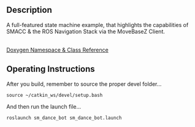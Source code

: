 <h2>Description</h2> A full-featured state machine example, that highlights the capabilities of SMACC & the ROS Navigation Stack via the MoveBaseZ Client.<br></br>

<a href="https://reelrbtx.github.io/SMACC/master/html/namespacesm__dance__bot.html">Doxygen Namespace & Class Reference</a>

<h2>Operating Instructions</h2>
After you build, remember to source the proper devel folder...

```
source ~/catkin_ws/devel/setup.bash
```

And then run the launch file...

```
roslaunch sm_dance_bot sm_dance_bot.launch
```
